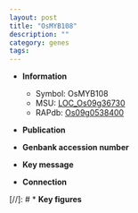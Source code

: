 ```yaml
---
layout: post
title: "OsMYB108"
description: ""
category: genes
tags: 
---
```


* **Information**  
    + Symbol: OsMYB108  
    + MSU: [LOC_Os09g36730](http://rice.uga.edu/cgi-bin/ORF_infopage.cgi?orf=LOC_Os09g36730)  
    + RAPdb: [Os09g0538400](http://rapdb.dna.affrc.go.jp/viewer/gbrowse_details/irgsp1?name=Os09g0538400)  

* **Publication**  

* **Genbank accession number**  

* **Key message**  

* **Connection**  

[//]: # * **Key figures**  


